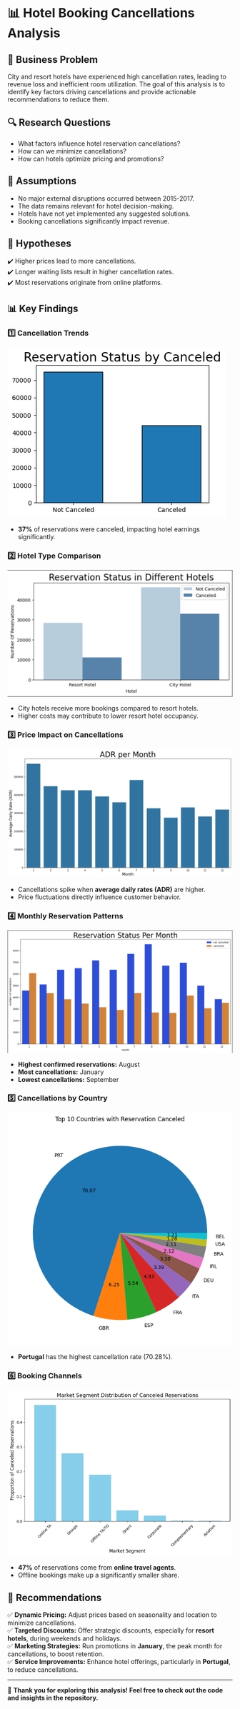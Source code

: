 # 📊 Hotel Booking Cancellations Analysis

## 🏨 Business Problem  
City and resort hotels have experienced high cancellation rates, leading to revenue loss and inefficient room utilization. The goal of this analysis is to identify key factors driving cancellations and provide actionable recommendations to reduce them.  

## 🔍 Research Questions  
- What factors influence hotel reservation cancellations?  
- How can we minimize cancellations?  
- How can hotels optimize pricing and promotions?  

## 📌 Assumptions  
- No major external disruptions occurred between 2015-2017.  
- The data remains relevant for hotel decision-making.  
- Hotels have not yet implemented any suggested solutions.  
- Booking cancellations significantly impact revenue.  

## 🎯 Hypotheses  
✔️ Higher prices lead to more cancellations.  
✔️ Longer waiting lists result in higher cancellation rates.  
✔️ Most reservations originate from online platforms.  

## 📊 Key Findings   

### 1️⃣ **Cancellation Trends**  
![Reservation Status](./images/ReservationStatusbyCanceled.png)  
- **37%** of reservations were canceled, impacting hotel earnings significantly.  

### 2️⃣ **Hotel Type Comparison**  
![Reservation Status by Hotel Type](./images/Reservation%20Status%20in%20Different%20Hotels.png)  
- City hotels receive more bookings compared to resort hotels.  
- Higher costs may contribute to lower resort hotel occupancy.  

### 3️⃣ **Price Impact on Cancellations**  
![ADR per Month](./images/ADR%20per%20Month.png)  
- Cancellations spike when **average daily rates (ADR)** are higher.  
- Price fluctuations directly influence customer behavior.  

### 4️⃣ **Monthly Reservation Patterns**  
![Reservation Status Per Month](./images/Reservation%20Status%20Per%20Month.png)  
- **Highest confirmed reservations:** August  
- **Most cancellations:** January  
- **Lowest cancellations:** September  

### 5️⃣ **Cancellations by Country**  
![Top 10 Countries](./images/pie%20country.png)  
- **Portugal** has the highest cancellation rate (70.28%).  

### 6️⃣ **Booking Channels**  
![Market Segment](./images/markety%20segment.png)  
- **47%** of reservations come from **online travel agents**.  
- Offline bookings make up a significantly smaller share.  

## 📌 Recommendations  
✅ **Dynamic Pricing:** Adjust prices based on seasonality and location to minimize cancellations.  
✅ **Targeted Discounts:** Offer strategic discounts, especially for **resort hotels**, during weekends and holidays.  
✅ **Marketing Strategies:** Run promotions in **January**, the peak month for cancellations, to boost retention.  
✅ **Service Improvements:** Enhance hotel offerings, particularly in **Portugal**, to reduce cancellations.  

---

🚀 **Thank you for exploring this analysis! Feel free to check out the code and insights in the repository.**
